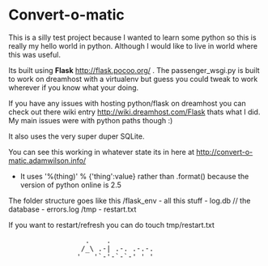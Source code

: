 Convert-o-matic
===============

This is a silly test project because I wanted to learn some python so this is really my hello world in python. Although I would like to live in world where this was useful.

Its built using **Flask** http://flask.pocoo.org/ . 
The passenger_wsgi.py is built to work on dreamhost with a virtualenv but guess you could tweak to work wherever if you know what your doing.

If you have any issues with hosting python/flask on dreamhost you can check out there wiki entry http://wiki.dreamhost.com/Flask thats what I did. My main issues were with python paths though :) 

It also uses the very super duper SQLite.

You can see this working in whatever state its in here at http://convert-o-matic.adamwilson.info/

- It uses '%(thing)' % {'thing':value} rather than .format() because the version of python online is 2.5

The folder structure goes like this 
/flask_env
	- all this stuff
	- log.db // the database
	- errors.log
	/tmp
	 	- restart.txt
	
If you want to restart/refresh you can do touch tmp/restart.txt

<pre>
				  .    .          
				 /_\ .-| .-. .-.-.
				'   '`-'-`-`-' ' '
</pre>